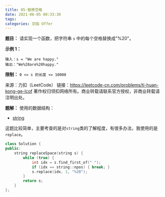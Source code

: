 ```yaml
---
title: 05-替换空格
date: 2021-06-05 00:33:30
tags:
categories: 剑指 Offer
---
```


**题目：**
请实现一个函数，把字符串 `s` 中的每个空格替换成"%20"。 

<!-- more -->

**示例 1：**
```
输入：s = "We are happy."
输出："We%20are%20happy."
```

**限制：**
`0 <= s 的长度 <= 10000`

来源：力扣（LeetCode）
链接：https://leetcode-cn.com/problems/ti-huan-kong-ge-lcof
著作权归领扣网络所有。商业转载请联系官方授权，非商业转载请注明出处。

**题解：**
使用的数据结构：
*  [string](https://zh.cppreference.com/w/cpp/string/basic_string)

这题比较简单，主要考查的是对`string`类的了解程度，有很多办法，我使用的是`replace`。

```cpp
class Solution {
public:
    string replaceSpace(string s) {
        while (true) {
            int idx = s.find_first_of(" ");
            if (idx == string::npos) { break; }
            s.replace(idx, 1, "%20");
        }
        return s;
    }
};
```
